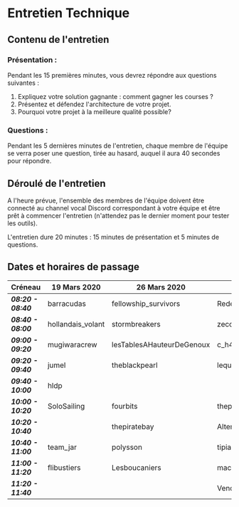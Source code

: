# Entretien Technique

## Contenu de l'entretien

### Présentation :

Pendant les 15 premières minutes, vous devrez répondre aux questions suivantes :

 1. Expliquez votre solution gagnante : comment gagner les courses ?
2.  Présentez et défendez l'architecture de votre projet.
3.  Pourquoi votre projet à la meilleure qualité possible?

### Questions :

Pendant les 5 dernières minutes de l'entretien, chaque membre de l'équipe se verra poser une question, tirée au hasard, auquel il aura 40 secondes pour répondre.

## Déroulé de l'entretien

A l'heure prévue, l'ensemble des membres de l'équipe doivent être connecté au channel vocal Discord correspondant à votre équipe et être prêt à commencer l'entretien (n'attendez pas le dernier moment pour tester les outils).

L'entretien dure 20 minutes : 15 minutes de présentation et 5 minutes de questions.

## Dates et horaires de passage

| Créneau | 19 Mars 2020 | 26 Mars 2020 | 2 Avril 2020 |
|--|--|--|--|
| ***08:20 - 08:40*** | barracudas | fellowship_survivors | Redemption |
| ***08:40 - 08:00*** | hollandais_volant | stormbreakers | zecommit |
| ***09:00 - 09:20*** | mugiwaracrew | lesTablesAHauteurDeGenoux | c_h4ck3rz |
| ***09:20 - 09:40*** | jumel | theblackpearl | lequipagedugitkraken |
| ***09:40 - 10:00*** | hldp |  |  |
| ***10:00 - 10:20*** | SoloSailing | fourbits | thepiratebay |
| ***10:20 - 10:40*** |  | thepiratebay | AlterCode |
| ***10:40 - 11:00*** | team_jar | polysson | tipiak |
| ***11:00 - 11:20*** | flibustiers | Lesboucaniers | macbernik |
| ***11:20 - 11:40*** |  |  | Vendredi |


